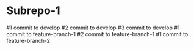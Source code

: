 # Subrepo-1
#1 commit to develop
#2 commit to develop
#3 commit to develop
#1 commit to feature-branch-1
#2 commit to feature-branch-1
#1 commit to feature-branch-2
